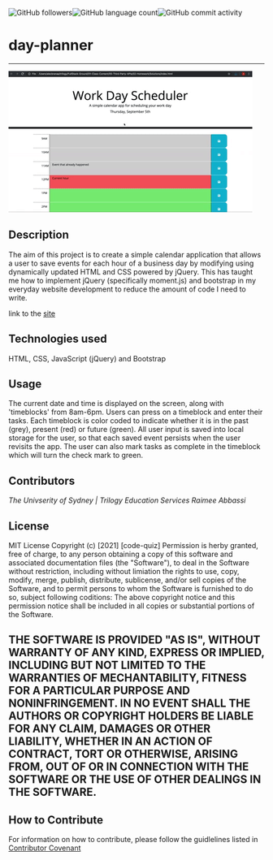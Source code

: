 <img alt="GitHub followers" src="https://img.shields.io/github/followers/Raimeeab?style=social"><img alt="GitHub language count" src="https://img.shields.io/github/languages/count/Raimeeab/day-planner?style=social"><img alt="GitHub commit activity" src="https://img.shields.io/github/commit-activity/w/Raimeeab/day-planner?style=social">

# day-planner
---
![planner-demo](assets/images/day-plannerdemo.gif)

## Description

The aim of this project is to create a simple calendar application that allows a user to save events for each hour of a business day by modifying using dynamically updated HTML and CSS powered by jQuery. This has taught me how to implement jQuery (specifically moment.js) and bootstrap in my everyday website development to reduce the amount of code I need to write. 

link to the [site](https://raimeeab.github.io/day-planner/)

## Technologies used

HTML, CSS, JavaScript (jQuery) and Bootstrap

## Usage

The current date and time is displayed on the screen, along with 'timeblocks' from 8am-6pm. Users can press on a timeblock and enter their tasks. Each timeblock is color coded to indicate whether it is in the past (grey), present (red) or future (green). All user input is saved into local storage for the user, so that each saved event persists when the user revisits the app. The user can also mark tasks as complete in the timeblock which will turn the check mark to green. 

## Contributors
*The Univserity of Sydney | Trilogy Education Services*
*Raimee Abbassi*
## License
MIT License
Copyright (c) [2021] [code-quiz]
Permission is herby granted, free of charge, to any person obtaining a copy of this software and associated documentation files (the "Software"), to deal in the Software without restriction, including without limiation the rights to use, copy, modify, merge, publish, distribute, sublicense, and/or sell copies of the Software, and to permit persons to whom the Software is furnished to do so, subject following coditions: 
The above copyright notice and this permission notice shall be included in all copies or substantial portions of the Software. 

THE SOFTWARE IS PROVIDED "AS IS", WITHOUT WARRANTY OF ANY KIND, EXPRESS OR IMPLIED, INCLUDING BUT NOT LIMITED TO THE WARRANTIES OF MECHANTABILITY, FITNESS FOR A PARTICULAR PURPOSE AND NONINFRINGEMENT. IN NO EVENT SHALL THE AUTHORS OR COPYRIGHT HOLDERS BE LIABLE FOR ANY CLAIM, DAMAGES OR OTHER LIABILITY, WHETHER IN AN ACTION OF CONTRACT, TORT OR OTHERWISE, ARISING FROM, OUT OF OR IN CONNECTION WITH THE SOFTWARE OR THE USE OF OTHER DEALINGS IN THE SOFTWARE.  
---

## How to Contribute
For information on how to contribute, please follow the guidlelines listed in [Contributor Covenant](https://www.contributor-covenant.org/) 
